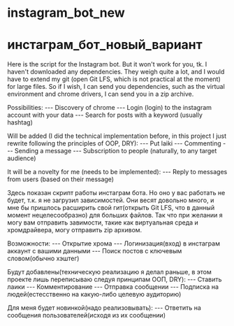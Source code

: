 # instagram_bot_new
# инстаграм_бот_новый_вариант

Here is the script for the Instagram bot.
But it won't work for you, tk. I haven't downloaded any dependencies.
They weigh quite a lot, and I would have to extend my git (open Git LFS, which is not practical at the moment) for large files.
So if I wish, I can send you dependencies, such as the virtual environment and chrome drivers, I can send you in a zip archive.

Possibilities:
--- Discovery of chrome
--- Login (login) to the instagram account with your data
--- Search for posts with a keyword (usually hashtag)

Will be added (I did the technical implementation before, in this project I just rewrite following the principles of OOP, DRY):
--- Put laiki
--- Commenting
--- Sending a message
--- Subscription to people (naturally, to any target audience)

It will be a novelty for me (needs to be implemented):
--- Reply to messages from users (based on their message)

Здесь показан скрипт работы инстаграм бота.
Но оно у вас работать не будет, т.к. я не загрузил зависимостей.
Они весят довольно много, и мне бы пришлось расширить свой гит(открыть Git LFS, что в данный момент нецелесообразно) для больших файлов.
Так что при желании я могу вам отправить завимости, такие как виртуальная среда и хромдрайвера, могу отправить zip архивом.

Возможности:
--- Открытие хрома
--- Логинизация(вход) в инстаграм аккаунт с вашими данными
--- Поиск постов с ключевым словом(обычно хэштег)

Будут добавлены(техническую реализацию я делал раньше, в этом проекте лишь переписываю следуя принципам ООП, DRY):
--- Ставить лаики
--- Комментирование
--- Отправка сообщении
--- Подписка на людей(естесственно на какую-либо целевую аудиторию)

Для меня будет новинкой(надо реализовывать):
--- Ответить на сообщения пользователей(исходя из их сообщении)
